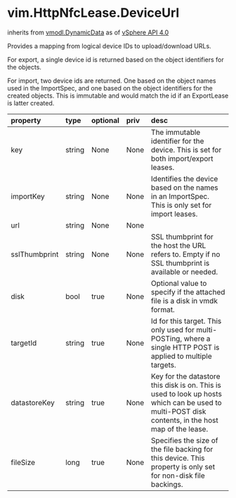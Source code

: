 vim.HttpNfcLease.DeviceUrl
==========================
inherits from [vmodl.DynamicData](docs/vmodl.DynamicData.md)
as of [vSphere API 4.0](vim.version.md#vim.version.version5)


Provides a mapping from logical device IDs to upload/download   URLs.   <p>   For export, a single device id is returned based on the object   identifiers for the objects.  <p>   For import, two device ids are returned. One based on the object   names used in the ImportSpec, and one based on the object    identifiers for the created objects. This is immutable and would   match the id if an ExportLease is latter created.

| property | type | optional | priv | desc |
|:---------|:-----|:---------|:-----|:-----|
| key | string | None | None | The immutable identifier for the device. This is set for both import/export   leases. |
| importKey | string | None | None | Identifies the device based on the names in an ImportSpec. This is only   set for import leases. |
| url | string | None | None |  |
| sslThumbprint | string | None | None | SSL thumbprint for the host the URL refers to. Empty if no SSL thumbprint  is available or needed. |
| disk | bool | true | None | Optional value to specify if the attached file is a disk in  vmdk format. |
| targetId | string | true | None | Id for this target. This only used for multi-POSTing, where a single HTTP  POST is applied to multiple targets. |
| datastoreKey | string | true | None | Key for the datastore this disk is on. This is used to look up hosts  which can be used to multi-POST disk contents, in the host map of the  lease. |
| fileSize | long | true | None | Specifies the size of the file backing for this device. This property  is only set for non-disk file backings. |


